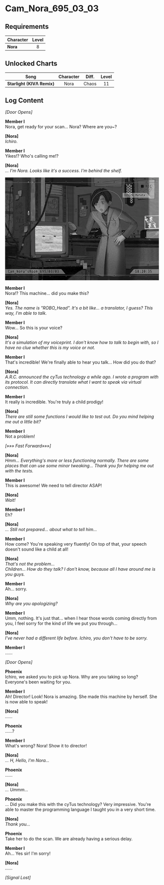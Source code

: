 # Cam_Nora_695_03_03
## Requirements
|Character|Level|
|---------|:---:|
|**Nora** |  8  |

## Unlocked Charts
|           Song           |Character|Diff.|Level|
|--------------------------|:-------:|:---:|:---:|
|**Starlight (KIVΛ Remix)**|  Nora   |Chaos| 11  |

## Log Content
*\[Door Opens\]*

**Member I**<br>
Nora, get ready for your scan... Nora? Where are you\~?

**[Nora]**<br>
*Ichiro.*

**Member I**<br>
Yikes!? Who's calling me!?

**[Nora]**<br>
*... I'm Nora. Looks like it's a success. I'm behind the shelf.*

![noos1401.png](./attachments/noos1401.png)

**Member I**<br>
Nora!? This machine... did you make this?

**[Nora]**<br>
*Yes. The name is "ROBO\_Head". It's a bit like... a translator, I guess? This way, I'm able to talk.*

**Member I**<br>
Wow... So this is your voice?

**[Nora]**<br>
*It's a simulation of my voiceprint. I don't know how to talk to begin with, so I have no clue whether this is my voice or not.*

**Member I**<br>
That's incredible! We're finally able to hear you talk... How did you do that?

**[Nora]**<br>
*A.R.C. announced the cyTus technology a while ago. I wrote a program with its protocol. It can directly translate what I want to speak via virtual connection.*

**Member I**<br>
It really is incredible. You're truly a child prodigy!

**[Nora]**<br>
*There are still some functions I would like to test out. Do you mind helping me out a little bit?*

**Member I**<br>
Not a problem!

*[»»» Fast Forward»»»]*

**[Nora]**<br>
*Hmm... Everything's more or less functioning normally. There are some places that can use some minor tweaking... Thank you for helping me out with the tests.*

**Member I**<br>
This is awesome! We need to tell director ASAP!

**[Nora]**<br>
*Wait!*

**Member I**<br>
Eh?

**[Nora]**<br>
*... Still not prepared... about what to tell him...*

**Member I**<br>
How come? You're speaking very fluently! On top of that, your speech doesn't sound like a child at all!

**[Nora]**<br>
*That's not the problem...<br>
Children... How do they talk? I don't know, because all I have around me is you guys.*

**Member I**<br>
Ah... sorry.

**[Nora]**<br>
*Why are you apologizing?*

**Member I**<br>
Umm, nothing. It's just that... when I hear those words coming directly from you, I feel sorry for the kind of life we put you through...

**[Nora]**<br>
*I've never had a different life before. Ichiro, you don't have to be sorry.*

**Member I**<br>
......

*\[Door Opens\]*

**Phoenix**<br>
Ichiro, we asked you to pick up Nora. Why are you taking so long? Everyone's been waiting for you.

**Member I**<br>
Ah! Director! Look! Nora is amazing. She made this machine by herself. She is now able to speak!

**[Nora]**<br>
*......*

**Phoenix**<br>
......?

**Member I**<br>
What's wrong? Nora! Show it to director!

**[Nora]**<br>
*... H, Hello, I'm Nora...*

**Phoenix**<br>
......

**[Nora]**<br>
*... Ummm...*

**Phoenix**<br>
... Did you make this with the cyTus technology? Very impressive. You're able to master the programming language I taught you in a very short time.

**[Nora]**<br>
*Thank you...*

**Phoenix**<br>
Take her to do the scan. We are already having a serious delay.

**Member I**<br>
Ah... Yes sir! I'm sorry!

**[Nora]**<br>
*......*

*[Signal Lost]*